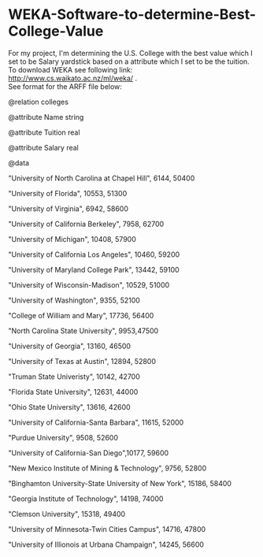 # WEKA-Software-to-determine-Best-College-Value
For my project, I'm determining the U.S. College with the best value which I set to be Salary yardstick  based on a attribute which I set to be the tuition. To download WEKA see following link: http://www.cs.waikato.ac.nz/ml/weka/ .   
See format for the ARFF file below: 


@relation colleges


@attribute Name string

@attribute Tuition real

@attribute Salary real




@data

"University of North Carolina at Chapel Hill", 6144, 50400  

"University of Florida", 10553, 51300 

"University of Virginia", 6942, 58600 

"University of California Berkeley", 7958, 62700 

"University of Michigan", 10408, 57900 

"University of California Los Angeles", 10460, 59200 

"University of Maryland College Park", 13442, 59100 

"University of Wisconsin-Madison", 10529, 51000  

"University of Washington", 9355, 52100 

"College of William and Mary", 17736, 56400

"North Carolina State University", 9953,47500

"University of Georgia", 13160, 46500

"University of Texas at Austin", 12894, 52800

"Truman State Univeristy", 10142, 42700

"Florida State University", 12631, 44000

"Ohio State University", 13616, 42600

"University of California-Santa Barbara", 11615, 52000

"Purdue University", 9508, 52600

"University of California-San Diego",10177, 59600

"New Mexico Institute of Mining & Technology", 9756, 52800

"Binghamton University-State University of New York", 15186, 58400

"Georgia Institute of Technology", 14198, 74000

"Clemson University", 15318, 49400

"University of Minnesota-Twin Cities Campus", 14716, 47800

"University of Illionois at Urbana Champaign", 14245, 56600



 
